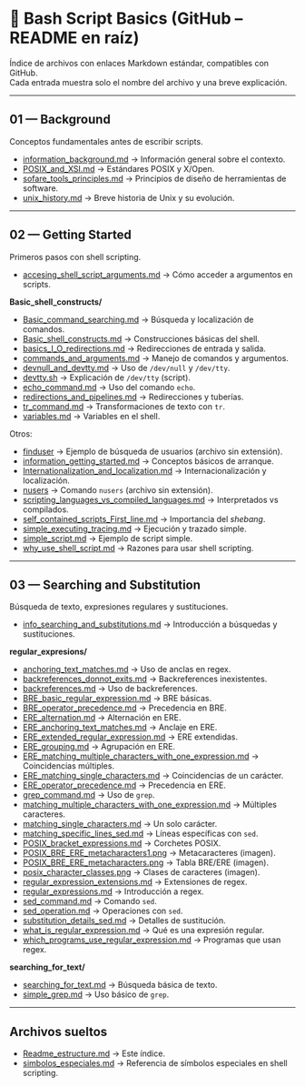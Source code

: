 # 📂 Bash Script Basics (GitHub – README en raíz)

Índice de archivos con enlaces Markdown estándar, compatibles con GitHub.  
Cada entrada muestra solo el nombre del archivo y una breve explicación.  

---

## 01 — Background

Conceptos fundamentales antes de escribir scripts.

- [information_background.md](bash_script_basics/01_background/information_background.md) → Información general sobre el contexto.
- [POSIX_and_XSI.md](bash_script_basics/01_background/POSIX_and_XSI.md) → Estándares POSIX y X/Open.
- [sofare_tools_principles.md](bash_script_basics/01_background/sofare_tools_principles.md) → Principios de diseño de herramientas de software.
- [unix_history.md](bash_script_basics/01_background/unix_history.md) → Breve historia de Unix y su evolución.

---

## 02 — Getting Started

Primeros pasos con shell scripting.

- [accesing_shell_script_arguments.md](bash_script_basics/02_getting_started/accesing_shell_script_arguments.md) → Cómo acceder a argumentos en scripts.

**Basic_shell_constructs/**

- [Basic_command_searching.md](bash_script_basics/02_getting_started/Basic_shell_constructs/Basic_command_searching.md) → Búsqueda y localización de comandos.
- [Basic_shell_constructs.md](bash_script_basics/02_getting_started/Basic_shell_constructs/Basic_shell_constructs.md) → Construcciones básicas del shell.
- [basics_I_O_redirections.md](bash_script_basics/02_getting_started/Basic_shell_constructs/basics_I_O_redirections.md) → Redirecciones de entrada y salida.
- [commands_and_arguments.md](bash_script_basics/02_getting_started/Basic_shell_constructs/commands_and_arguments.md) → Manejo de comandos y argumentos.
- [devnull_and_devtty.md](bash_script_basics/02_getting_started/Basic_shell_constructs/devnull_and_devtty.md) → Uso de `/dev/null` y `/dev/tty`.
- [devtty.sh](bash_script_basics/02_getting_started/Basic_shell_constructs/devtty.sh) → Explicación de `/dev/tty` (script).
- [echo_command.md](bash_script_basics/02_getting_started/Basic_shell_constructs/echo_command.md) → Uso del comando `echo`.
- [redirections_and_pipelines.md](bash_script_basics/02_getting_started/Basic_shell_constructs/redirections_and_pipelines.md) → Redirecciones y tuberías.
- [tr_command.md](bash_script_basics/02_getting_started/Basic_shell_constructs/tr_command.md) → Transformaciones de texto con `tr`.
- [variables.md](bash_script_basics/02_getting_started/Basic_shell_constructs/variables.md) → Variables en el shell.

Otros:

- [finduser](bash_script_basics/02_getting_started/finduser) → Ejemplo de búsqueda de usuarios (archivo sin extensión).
- [information_getting_started.md](bash_script_basics/02_getting_started/information_getting_started.md) → Conceptos básicos de arranque.
- [Internationalization_and_localization.md](bash_script_basics/02_getting_started/Internationalization_and_localization.md) → Internacionalización y localización.
- [nusers](bash_script_basics/02_getting_started/nusers) → Comando `nusers` (archivo sin extensión).
- [scripting_languages_vs_compiled_languages.md](bash_script_basics/02_getting_started/scripting_languages_vs_compiled_languages.md) → Interpretados vs compilados.
- [self_contained_scripts_First_line.md](bash_script_basics/02_getting_started/self_contained_scripts_First_line.md) → Importancia del *shebang*.
- [simple_executing_tracing.md](bash_script_basics/02_getting_started/simple_executing_tracing.md) → Ejecución y trazado simple.
- [simple_script.md](bash_script_basics/02_getting_started/simple_script.md) → Ejemplo de script simple.
- [why_use_shell_script.md](bash_script_basics/02_getting_started/why_use_shell_script.md) → Razones para usar shell scripting.

---

## 03 — Searching and Substitution

Búsqueda de texto, expresiones regulares y sustituciones.

- [info_searching_and_substitutions.md](bash_script_basics/03_searching_and_substitution/info_searching_and_substitutions.md) → Introducción a búsquedas y sustituciones.

**regular_expresions/**

- [anchoring_text_matches.md](bash_script_basics/03_searching_and_substitution/regular_expresions/anchoring_text_matches.md) → Uso de anclas en regex.
- [backreferences_donnot_exits.md](bash_script_basics/03_searching_and_substitution/regular_expresions/backreferences_donnot_exits.md) → Backreferences inexistentes.
- [backreferences.md](bash_script_basics/03_searching_and_substitution/regular_expresions/backreferences.md) → Uso de backreferences.
- [BRE_basic_regular_expression.md](bash_script_basics/03_searching_and_substitution/regular_expresions/BRE_basic_regular_expression.md) → BRE básicas.
- [BRE_operator_precedence.md](bash_script_basics/03_searching_and_substitution/regular_expresions/BRE_operator_precedence.md) → Precedencia en BRE.
- [ERE_alternation.md](bash_script_basics/03_searching_and_substitution/regular_expresions/ERE_alternation.md) → Alternación en ERE.
- [ERE_anchoring_text_matches.md](bash_script_basics/03_searching_and_substitution/regular_expresions/ERE_anchoring_text_matches.md) → Anclaje en ERE.
- [ERE_extended_regular_expression.md](bash_script_basics/03_searching_and_substitution/regular_expresions/ERE_extended_regular_expression.md) → ERE extendidas.
- [ERE_grouping.md](bash_script_basics/03_searching_and_substitution/regular_expresions/ERE_grouping.md) → Agrupación en ERE.
- [ERE_matching_multiple_characters_with_one_expression.md](bash_script_basics/03_searching_and_substitution/regular_expresions/ERE_matching_multiple_characters_with_one_expression.md) → Coincidencias múltiples.
- [ERE_matching_single_characters.md](bash_script_basics/03_searching_and_substitution/regular_expresions/ERE_matching_single_characters.md) → Coincidencias de un carácter.
- [ERE_operator_precedence.md](bash_script_basics/03_searching_and_substitution/regular_expresions/ERE_operator_precedence.md) → Precedencia en ERE.
- [grep_command.md](bash_script_basics/03_searching_and_substitution/regular_expresions/grep_command.md) → Uso de `grep`.
- [matching_multiple_characters_with_one_expression.md](bash_script_basics/03_searching_and_substitution/regular_expresions/matching_multiple_characters_with_one_expression.md) → Múltiples caracteres.
- [matching_single_characters.md](bash_script_basics/03_searching_and_substitution/regular_expresions/matching_single_characters.md) → Un solo carácter.
- [matching_specific_lines_sed.md](bash_script_basics/03_searching_and_substitution/regular_expresions/matching_specific_lines_sed.md) → Líneas específicas con `sed`.
- [POSIX_bracket_expressions.md](bash_script_basics/03_searching_and_substitution/regular_expresions/POSIX_bracket_expressions.md) → Corchetes POSIX.
- [POSIX_BRE_ERE_metacharacters1.png](bash_script_basics/03_searching_and_substitution/regular_expresions/POSIX_BRE_ERE_metacharacters1.png) → Metacaracteres (imagen).
- [POSIX_BRE_ERE_metacharacters.png](bash_script_basics/03_searching_and_substitution/regular_expresions/POSIX_BRE_ERE_metacharacters.png) → Tabla BRE/ERE (imagen).
- [posix_character_classes.png](bash_script_basics/03_searching_and_substitution/regular_expresions/posix_character_classes.png) → Clases de caracteres (imagen).
- [regular_expression_extensions.md](bash_script_basics/03_searching_and_substitution/regular_expresions/regular_expression_extensions.md) → Extensiones de regex.
- [regular_expressions.md](bash_script_basics/03_searching_and_substitution/regular_expresions/regular_expressions.md) → Introducción a regex.
- [sed_command.md](bash_script_basics/03_searching_and_substitution/regular_expresions/sed_command.md) → Comando `sed`.
- [sed_operation.md](bash_script_basics/03_searching_and_substitution/regular_expresions/sed_operation.md) → Operaciones con `sed`.
- [substitution_details_sed.md](bash_script_basics/03_searching_and_substitution/regular_expresions/substitution_details_sed.md) → Detalles de sustitución.
- [what_is_regular_expression.md](bash_script_basics/03_searching_and_substitution/regular_expresions/what_is_regular_expression.md) → Qué es una expresión regular.
- [which_programs_use_regular_expression.md](bash_script_basics/03_searching_and_substitution/regular_expresions/which_programs_use_regular_expression.md) → Programas que usan regex.

**searching_for_text/**

- [searching_for_text.md](bash_script_basics/03_searching_and_substitution/searching_for_text/searching_for_text.md) → Búsqueda básica de texto.
- [simple_grep.md](bash_script_basics/03_searching_and_substitution/searching_for_text/simple_grep.md) → Uso básico de `grep`.

---

## Archivos sueltos

- [Readme_estructure.md](bash_script_basics/Readme_estructure.md) → Este índice.
- [simbolos_especiales.md](bash_script_basics/simbolos_especiales.md) → Referencia de símbolos especiales en shell scripting.
